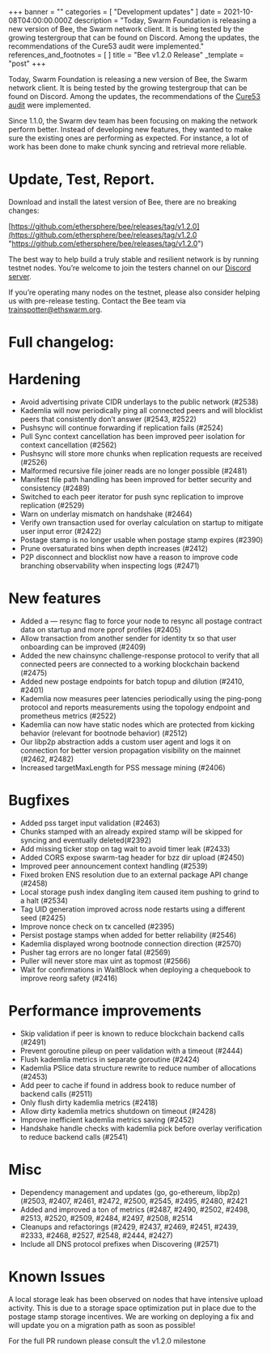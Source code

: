 +++
banner = ""
categories = [ "Development updates" ]
date = 2021-10-08T04:00:00.000Z
description = "Today, Swarm Foundation is releasing a new version of Bee, the Swarm network client. It is being tested by the growing testergroup that can be found on Discord. Among the updates, the recommendations of the Cure53 audit were implemented."
references_and_footnotes = [ ]
title = "Bee v1.2.0 Release"
_template = "post"
+++


Today, Swarm Foundation is releasing a new version of Bee, the Swarm network client. It is being tested by the growing testergroup that can be found on Discord. Among the updates, the recommendations of the [Cure53 audit](https://medium.com/ethereum-swarm/cure53-audit-report-results-9d9d1b683eaf) were implemented.

Since 1.1.0, the Swarm dev team has been focusing on making the network perform better. Instead of developing new features, they wanted to make sure the existing ones are performing as expected. For instance, a lot of work has been done to make chunk syncing and retrieval more reliable.

# Update, Test, Report.

Download and install the latest version of Bee, there are no breaking changes:

[https://github.com/ethersphere/bee/releases/tag/v1.2.0](https://github.com/ethersphere/bee/releases/tag/v1.2.0 "https://github.com/ethersphere/bee/releases/tag/v1.2.0")

The best way to help build a truly stable and resilient network is by running testnet nodes. You’re welcome to join the testers channel on our [Discord server](https://discord.gg/bpQ3sUpHBm).

If you’re operating many nodes on the testnet, please also consider helping us with pre-release testing. Contact the Bee team via trainspotter@ethswarm.org.

# **Full changelog:**

# Hardening

- Avoid advertising private CIDR underlays to the public network (#2538)
- Kademlia will now periodically ping all connected peers and will blocklist peers that consistently don’t answer (#2543, #2522)
- Pushsync will continue forwarding if replication fails (#2524)
- Pull Sync context cancellation has been improved peer isolation for context cancellation (#2562)
- Pushsync will store more chunks when replication requests are received (#2526)
- Malformed recursive file joiner reads are no longer possible (#2481)
- Manifest file path handling has been improved for better security and consistency (#2489)
- Switched to each peer iterator for push sync replication to improve replication (#2529)
- Warn on underlay mismatch on handshake (#2464)
- Verify own transaction used for overlay calculation on startup to mitigate user input error (#2422)
- Postage stamp is no longer usable when postage stamp expires (#2390)
- Prune oversaturated bins when depth increases (#2412)
- P2P disconnect and blocklist now have a reason to improve code branching observability when inspecting logs (#2471)

# New features

- Added a — resync flag to force your node to resync all postage contract data on startup and more pprof profiles (#2405)
- Allow transaction from another sender for identity tx so that user onboarding can be improved (#2409)
- Added the new chainsync challenge-response protocol to verify that all connected peers are connected to a working blockchain backend (#2475)
- Added new postage endpoints for batch topup and dilution (#2410, #2401)
- Kademlia now measures peer latencies periodically using the ping-pong protocol and reports measurements using the topology endpoint and prometheus metrics (#2522)
- Kademlia can now have static nodes which are protected from kicking behavior (relevant for bootnode behavior) (#2512)
- Our libp2p abstraction adds a custom user agent and logs it on connection for better version propagation visibility on the mainnet (#2462, #2482)
- Increased targetMaxLength for PSS message mining (#2406)

# Bugfixes

- Added pss target input validation (#2463)
- Chunks stamped with an already expired stamp will be skipped for syncing and eventually deleted(#2392)
- Add missing ticker stop on tag wait to avoid timer leak (#2433)
- Added CORS expose swarm-tag header for bzz dir upload (#2450)
- Improved peer announcement context handling (#2539)
- Fixed broken ENS resolution due to an external package API change (#2458)
- Local storage push index dangling item caused item pushing to grind to a halt (#2534)
- Tag UID generation improved across node restarts using a different seed (#2425)
- Improve nonce check on tx cancelled (#2395)
- Persist postage stamps when added for better reliability (#2546)
- Kademlia displayed wrong bootnode connection direction (#2570)
- Pusher tag errors are no longer fatal (#2569)
- Puller will never store max uint as topmost (#2566)
- Wait for confirmations in WaitBlock when deploying a chequebook to improve reorg safety (#2416)

# Performance improvements

- Skip validation if peer is known to reduce blockchain backend calls (#2491)
- Prevent goroutine pileup on peer validation with a timeout (#2444)
- Flush kademlia metrics in separate goroutine (#2424)
- Kademlia PSlice data structure rewrite to reduce number of allocations (#2453)
- Add peer to cache if found in address book to reduce number of backend calls (#2511)
- Only flush dirty kademlia metrics (#2418)
- Allow dirty kademlia metrics shutdown on timeout (#2428)
- Improve inefficient kademlia metrics saving (#2452)
- Handshake handle checks with kademlia pick before overlay verification to reduce backend calls (#2541)

# Misc

- Dependency management and updates (go, go-ethereum, libp2p) (#2503, #2407, #2461, #2472, #2500, #2545, #2495, #2480, #2421
- Added and improved a ton of metrics (#2487, #2490, #2502, #2498, #2513, #2520, #2509, #2484, #2497, #2508, #2514
- Cleanups and refactorings (#2429, #2437, #2469, #2451, #2439, #2333, #2468, #2527, #2548, #2444, #2427)
- Include all DNS protocol prefixes when Discovering (#2571)

# Known Issues

A local storage leak has been observed on nodes that have intensive upload activity. This is due to a storage space optimization put in place due to the postage stamp storage incentives. We are working on deploying a fix and will update you on a migration path as soon as possible!

For the full PR rundown please consult the v1.2.0 milestone
